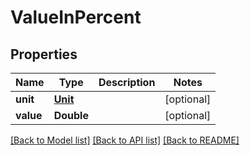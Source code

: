 # ValueInPercent

## Properties
Name | Type | Description | Notes
------------ | ------------- | ------------- | -------------
**unit** | [**Unit**](Unit.md) |  | [optional] 
**value** | **Double** |  | [optional] 

[[Back to Model list]](../README.md#documentation-for-models) [[Back to API list]](../README.md#documentation-for-api-endpoints) [[Back to README]](../README.md)


